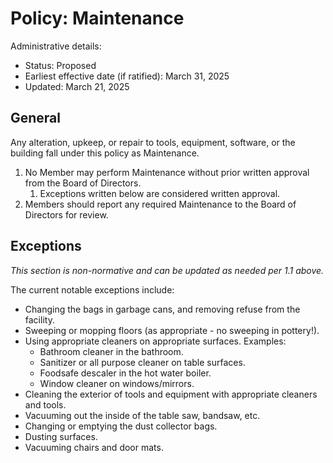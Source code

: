 # Policy: Maintenance

Administrative details:

* Status: Proposed
* Earliest effective date (if ratified): March 31, 2025
* Updated: March 21, 2025

## General

Any alteration, upkeep, or repair to tools, equipment, software, or the building fall under this policy as Maintenance.

1. No Member may perform Maintenance without prior written approval from the Board of Directors.
   1. Exceptions written below are considered written approval.
2. Members should report any required Maintenance to the Board of Directors for review.

## Exceptions

*This section is non-normative and can be updated as needed per 1.1 above.*

The current notable exceptions include:

* Changing the bags in garbage cans, and removing refuse from the facility.
* Sweeping or mopping floors (as appropriate - no sweeping in pottery!).
* Using appropriate cleaners on appropriate surfaces. Examples:
  * Bathroom cleaner in the bathroom.
  * Sanitizer or all purpose cleaner on table surfaces.
  * Foodsafe descaler in the hot water boiler.
  * Window cleaner on windows/mirrors.
* Cleaning the exterior of tools and equipment with appropriate cleaners and tools.
* Vacuuming out the inside of the table saw, bandsaw, etc.
* Changing or emptying the dust collector bags.
* Dusting surfaces.
* Vacuuming chairs and door mats.
